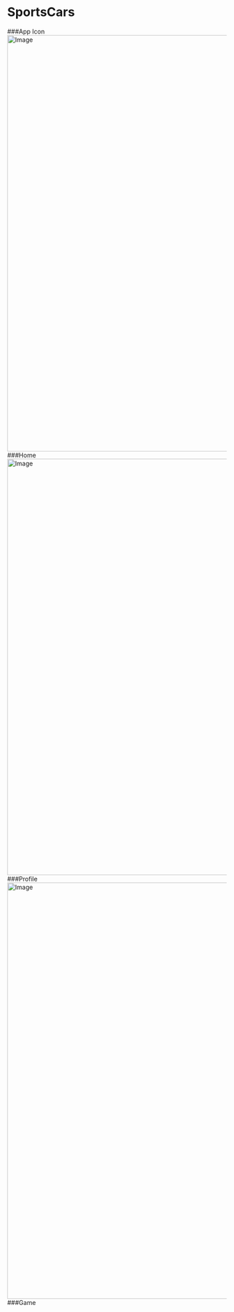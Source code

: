 # SportsCars
###App Icon
<img width="1470" height="956" alt="Image" src="https://github.com/user-attachments/assets/88327c08-997a-4e42-967c-92b48672b5f9" />
###Home 
<img width="1470" height="956" alt="Image" src="https://github.com/user-attachments/assets/cde04bad-c9c8-4a0f-84ea-57a8ad4bd48e" />
###Profile
<img width="1470" height="956" alt="Image" src="https://github.com/user-attachments/assets/74ccd156-3a9d-492a-aefd-be7ac4b22bc0" />
###Game
